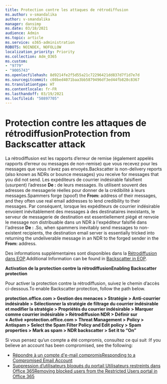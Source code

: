 ```yaml
---
title: Protection contre les attaques de rétrodiffusion
ms.author: v-smandalika
author: v-smandalika
manager: dansimp
ms.date: 03/18/2021
audience: Admin
ms.topic: article
ms.service: o365-administration
ROBOTS: NOINDEX, NOFOLLOW
localization_priority: Priority
ms.collection: Adm_O365
ms.custom:
- "9779"
- "9005743"
ms.openlocfilehash: 8d9214fe2f5d55a21c72296421dd837d7f1d7e7d
ms.sourcegitcommit: c08bed4071baa3bb5879496df3ed44fb828c8367
ms.translationtype: HT
ms.contentlocale: fr-FR
ms.lasthandoff: 03/19/2021
ms.locfileid: "50897705"
---
```

# <a name="protection-from-backscatter-attack"></a><span data-ttu-id="ed5c4-102">Protection contre les attaques de rétrodiffusion</span><span class="sxs-lookup"><span data-stu-id="ed5c4-102">Protection from Backscatter attack</span></span>

<span data-ttu-id="ed5c4-103">La rétrodiffusion est les rapports d’erreur de remise (également appelés rapports d’erreur ou messages de non-remise) que vous recevez pour les messages que vous n’avez pas envoyés.</span><span class="sxs-lookup"><span data-stu-id="ed5c4-103">Backscatter is non-delivery reports (also known as NDRs or bounce messages) you receive for messages that you did not send.</span></span> <span data-ttu-id="ed5c4-104">Les expéditeurs de courrier indésirable falsifient (usurpent) l’adresse **De :** de leurs messages. Ils utilisent souvent des adresses de messagerie réelles pour donner de la crédibilité à leurs messages.</span><span class="sxs-lookup"><span data-stu-id="ed5c4-104">Spammers forge (spoof) the **From:** address of their messages, and they often use real email addresses to lend credibility to their messages.</span></span> <span data-ttu-id="ed5c4-105">Par conséquent, lorsque les expéditeurs de courrier indésirable envoient inévitablement des messages à des destinataires inexistants, le serveur de messagerie de destination est essentiellement piégé et renvoie le message non distribuable dans un NDR à l'expéditeur falsifié dans l'adresse **De :** .</span><span class="sxs-lookup"><span data-stu-id="ed5c4-105">So, when spammers inevitably send messages to non-existent recipients, the destination email server is essentially tricked into returning the undeliverable message in an NDR to the forged sender in the **From:** address.</span></span>

<span data-ttu-id="ed5c4-106">Des informations supplémentaires sont disponibles dans la [Rétrodiffusion dans EOP](https://docs.microsoft.com/microsoft-365/security/office-365-security/backscatter-messages-and-eop).</span><span class="sxs-lookup"><span data-stu-id="ed5c4-106">Additional Information can be found in [Backscatter in EOP](https://docs.microsoft.com/microsoft-365/security/office-365-security/backscatter-messages-and-eop).</span></span>

<span data-ttu-id="ed5c4-107">**Activation de la protection contre la rétrodiffusion**</span><span class="sxs-lookup"><span data-stu-id="ed5c4-107">**Enabling Backscatter protection**</span></span>

<span data-ttu-id="ed5c4-108">Pour activer la protection contre la rétrodiffusion, suivez le chemin d’accès ci-dessous.</span><span class="sxs-lookup"><span data-stu-id="ed5c4-108">To enable Backscatter protection, follow the path below.</span></span>

<span data-ttu-id="ed5c4-109">**protection.office.com > Gestion des menaces > Stratégie > Anti-courrier indésirable > Sélectionner la stratégie de filtrage du courrier indésirable et modifier la stratégie > Propriétés du courrier indésirable > Marquer comme courrier indésirable > Rétrodiffusion NDR > Définir sur « Activé »**</span><span class="sxs-lookup"><span data-stu-id="ed5c4-109">**protection.office.com > Threat Management > Policy > Antispam > Select the Spam Filter Policy and Edit policy > Spam properties > Mark as spam > NDR backscatter > Set it to “On”**</span></span>

<span data-ttu-id="ed5c4-110">Si vous pensez qu’un compte a été compromis, consultez ce qui suit :</span><span class="sxs-lookup"><span data-stu-id="ed5c4-110">If you believe an account has been compromised, see the following:</span></span>

- [<span data-ttu-id="ed5c4-111">Répondre à un compte d'e-mail compromis</span><span class="sxs-lookup"><span data-stu-id="ed5c4-111">Responding to a Compromised Email Account</span></span>](https://docs.microsoft.com/microsoft-365/security/office-365-security/responding-to-a-compromised-email-account)
- [<span data-ttu-id="ed5c4-112">Suppression d’utilisateurs bloqués du portail Utilisateurs restreints dans Office 365</span><span class="sxs-lookup"><span data-stu-id="ed5c4-112">Removing blocked users from the Restricted Users portal in Office 365</span></span>](https://docs.microsoft.com/microsoft-365/security/office-365-security/removing-user-from-restricted-users-portal-after-spam)



